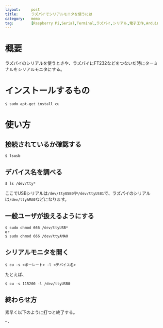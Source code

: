 ```yaml
---
layout:		post
title:		ラズパイでシリアルモニタを使うには
category:	memo
tag:		[Raspberry Pi,Serial,Terminal,ラズパイ,シリアル,電子工作,Arduino,ターミナル]
---
```


# 概要

ラズパイのシリアルを使うときや、ラズパイにFT232などをつないだ時にターミナルをシリアルモニタにする。

# インストールするもの

    $ sudo apt-get install cu

# 使い方

## 接続されているか確認する

    $ lsusb

## デバイス名を調べる

    $ ls /dev/tty*

ここでUSBシリアルは`/dev/ttyUSB0`や`/dev/ttyUSB1`で、ラズパイのシリアルは`/dev/ttyAMA0`などになります。

## 一般ユーザが扱えるようにする

	$ sudo chmod 666 /dev/ttyUSB*
	or
	$ sudo chmod 666 /dev/ttyAMA0

## シリアルモニタを開く

	$ cu -s <ボーレート> -l <デバイス名>

たとえば、

	$ cu -s 115200 -l /dev/ttyUSB0

## 終わらせ方
	
素早く以下のように打つと終了する。

	~.

